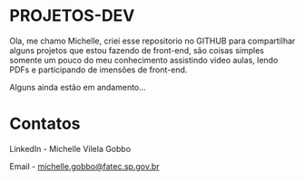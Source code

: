 # PROJETOS-DEV

Ola, me chamo Michelle, criei esse repositorio no GITHUB para compartilhar alguns projetos que estou fazendo de front-end, são coisas simples somente um pouco do meu
conhecimento assistindo video aulas, lendo PDFs e participando de imensões de front-end.

Alguns ainda estão em andamento...


# Contatos

LinkedIn - Michelle Vilela Gobbo

Email - michelle.gobbo@fatec.sp.gov.br
